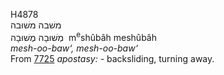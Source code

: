 <body>
  <p>H4878<br>  משׁבה    משׁוּבה  <br> מְשׁוּבָה  מֶשׁוּבָה  ‎  m<sup>e</sup>shûbâh  meshûbâh  <br><i>mesh-oo-baw‘,</i> <i>mesh-oo-baw‘ </i><br>From <a href="h7725.htm">7725</a>  <i>apostasy: - </i>backsliding, turning away.<br></p>
 </body>